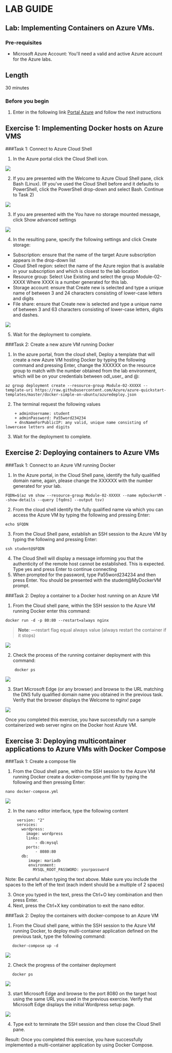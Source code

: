 # LAB GUIDE
## Lab: Implementing Containers on Azure VMs.

### Pre-requisites
* Microsoft Azure Account: You'll need a valid and active Azure account for the Azure labs.


## Length
30 minutes

### Before you begin
1. Enter in the following link <a href="http://portal.azure.com,">Portal Azure</a> and follow the next instructions

## Exercise 1: Implementing Docker hosts on Azure VMS

###Task 1: Connect to Azure Cloud Shell
1. In the Azure portal click the Cloud Shell icon.

![](images/csicon.png)

2. If you are presented with the Welcome to Azure Cloud Shell pane, click Bash (Linux). (If you've used the Cloud Shell before and it defaults to PowerShell, click the PowerShell drop-down and select Bash. Continue to Task 2)

![](images/m201.png)

3. If you are presented with the You have no storage mounted message, click Show advanced settings

![](images/m202.png)

4.  In the resulting pane, specify the following settings and click Create storage:
- Subscription: ensure that the name of the target Azure subscription appears in the drop-down list
- Cloud Shell region: select the name of the Azure region that is available in your subscription and which is closest to the lab location
- Resource group: Select Use Existing and select the group Module-02-XXXX Where XXXX is a number generated for this lab.
- Storage account: ensure that Create new is selected and type a unique name of between 3 and 24 characters consisting of lower-case letters and digits
- File share: ensure that Create new is selected and type a unique name of between 3 and 63 characters consisting of lower-case letters, digits and dashes.

![](images/m203.png)

5. Wait for the deployment to complete.
   
###Task 2: Create a new azure VM running Docker
1. In the azure portal, from the cloud shell, Deploy a template that will create a new Azure VM hosting Docker by typing the following command and pressing Enter, change the XXXXXX on the resource group to match with the number obtained from the lab environment, which will be on your credentials between odl_user_ and @:
```
az group deployment create --resource-group Module-02-XXXXX --template-uri https://raw.githubusercontent.com/Azure/azure-quickstart-templates/master/docker-simple-on-ubuntu/azuredeploy.json
```
2. The terminal request the following values 
```
    + adminUsername: student
    + adminPassword: Pa55word234234
    + dnsNameForPublicIP: any valid, unique name consisting of lowercase letters and digits
```
3. Wait for the deployment to complete.

## Exercise 2: Deploying containers to Azure VMs
###Task 1: Connect to an Azure VM running Docker
1. In the Azure portal, in the Cloud Shell pane, identify the fully qualified domain name, again, please change the XXXXXX with the number generated for your lab.
```
FQDN=$(az vm show --resource-group Module-02-XXXXX --name myDockerVM --show-details --query [fqdns] --output tsv)
```
2. From the cloud shell identify the fully qualified name via which you can access the Azure VM by typing the following and pressing Enter:
```
echo $FQDN
```
3. From the Cloud Shell pane, establish an SSH session to the Azure VM by typing the following and pressing Enter:  

```
ssh student@$FQDN
```

4. The Cloud Shell will display a message informing you that the authenticity of the remote host cannot be established. This is expected. Type yes and press Enter to continue connecting
5. When prompted for the password, type Pa55word234234 and then press Enter. You should be presented with the student@MyDockerVM prompt.




###Task 2: Deploy a container to a Docker host running on an Azure VM
1. From the Cloud shell pane, within the SSH session to the Azure VM running Docker enter this command: 
 
```
docker run -d -p 80:80 --restart=always nginx
```
> **Note**: —restart flag equal always value (always restart the container if it stops)

![](images/m206.png)

2. Check the process of the running container deployment with this command:
```
    docker ps
```
![](images/m205.png)

3. Start Microsoft Edge (or any browser) and browse to the URL matching the DNS fully qualified domain name you obtained in the previous task. Verify that the browser displays the Welcome to nginx! page

![](images/m204.png)


Once you completed this exercise, you have successfully run a sample containerized web server nginx on the Docker host Azure VM.

## Exercise 3: Deploying multicontainer applications to Azure VMs with Docker Compose


###Task 1: Create a compose file
1. From the Cloud shell pane, within the SSH session to the Azure VM running Docker create a docker-compose.yml file by typing the following and then pressing Enter:  
```
nano docker-compose.yml
```
![](images/10.png)

2. In the nano editor interface, type the following content
```
     version: "2"
     services:
       wordpress:
         image: wordpress
         links:
             - db:mysql
         ports:
             - 8080:80
       db:
          image: mariadb
          environment:
            MYSQL_ROOT_PASSWORD: yourpassword
```
Note: Be careful when typing the text above. Make sure you include the spaces to the left of the text (each indent should be a multiple of 2 spaces)

3. Once you typed in the text, press the Ctrl+O key combination and then press Enter.
4. Next, press the Ctrl+X key combination to exit the nano editor.

###Task 2: Deploy the containers with docker-compose to an Azure VM
1. From the Cloud shell pane, within the SSH session to the Azure VM running Docker, to deploy multi-container application defined on the previous task, type the following command:

```
   docker-compose up -d
```

![](images/11.png)

2. Check the progress of the container deployment
```
   docker ps 
```

![](images/12.png)

3. start Microsoft Edge and browse to the port 8080 on the target host using the same URL you used in the previous exercise. Verify that Microsoft Edge displays the initial Wordpress setup page.

![](images/m208.png)

4. Type exit to terminate the SSH session and then close the Cloud Shell pane.

Result: Once you completed this exercise, you have successfully implemented a multi-container application by using Docker Compose.
